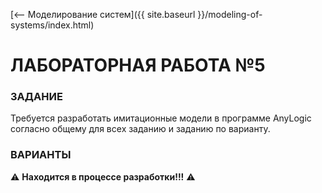 [⟵ Моделирование систем]({{ site.baseurl }}/modeling-of-systems/index.html)

# **ЛАБОРАТОРНАЯ РАБОТА №5**

### **ЗАДАНИЕ**

Требуется разработать имитационные модели в программе AnyLogic согласно общему для всех заданию и заданию по варианту.

### **ВАРИАНТЫ**

⚠️ **Находится в процессе разработки!!!** ⚠️
